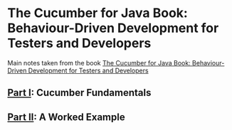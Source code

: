 # The Cucumber for Java Book: Behaviour-Driven Development for Testers and Developers

Main notes taken from the book [The Cucumber for Java Book: Behaviour-Driven Development for Testers and Developers](https://www.amazon.com/dp/1941222293/ref=cm_sw_em_r_mt_dp_U_nIi5EbHDM1YYC)

## [Part I](./PartI): Cucumber Fundamentals
## [Part II](./PartII): A Worked Example
